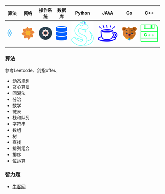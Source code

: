 | 算法 | 网络 | 操作系统 | 数据库 | Python | JAVA | Go | C++ |
|------|------|-----------|---------|---------|-------|------|------|
| <a href="#算法"><img src="/pics/Algorithm.png" height=50% width=50%></a> | <a href="#网络">![网络](/pics/Internet.png)</a> | <a href="#操作系统">![操作系统](/pics/System.png)</a> | <a href="#数据库">![数据库](/pics/DataBase.png)</a> | <a href="#Python">![Python](/pics/Python.png)</a> | <a href="#JAVA">![JAVA](/pics/JAVA.png)</a> | <a href="#Go">![Go](/pics/Go.png)</a> | <a href="#C++">![C++](/pics/C++.png)</a> |

### 算法
参考Leetcode、剑指offer、
* 动态规划
* 贪心算法
* 回溯法
* 分治
* 数学
* 链表
* 栈和队列
* 字符串
* 数组
* 树
* 查找
* 排列组合
* 排序
* 位运算

### 智力题
* [牛客网](https://github.com/loversgzl/Temp/blob/master/notes/牛客网-智力题.md)
